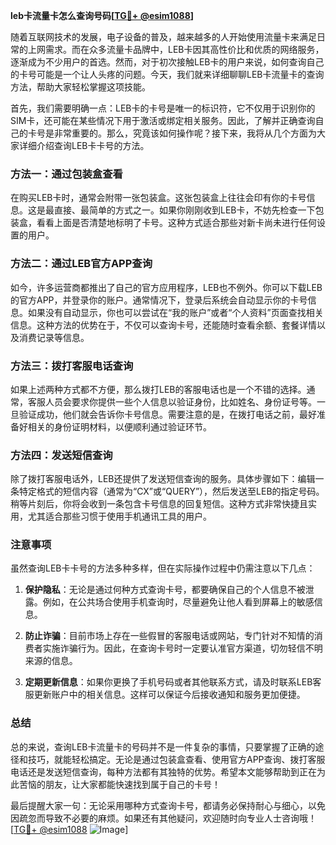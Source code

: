 **leb卡流量卡怎么查询号码[[TG💪+ @esim1088](https://t.me/s/esim1088)]**

随着互联网技术的发展，电子设备的普及，越来越多的人开始使用流量卡来满足日常的上网需求。而在众多流量卡品牌中，LEB卡因其高性价比和优质的网络服务，逐渐成为不少用户的首选。然而，对于初次接触LEB卡的用户来说，如何查询自己的卡号可能是一个让人头疼的问题。今天，我们就来详细聊聊LEB卡流量卡的查询方法，帮助大家轻松掌握这项技能。

首先，我们需要明确一点：LEB卡的卡号是唯一的标识符，它不仅用于识别你的SIM卡，还可能在某些情况下用于激活或绑定相关服务。因此，了解并正确查询自己的卡号是非常重要的。那么，究竟该如何操作呢？接下来，我将从几个方面为大家详细介绍查询LEB卡卡号的方法。

### 方法一：通过包装盒查看

在购买LEB卡时，通常会附带一张包装盒。这张包装盒上往往会印有你的卡号信息。这是最直接、最简单的方式之一。如果你刚刚收到LEB卡，不妨先检查一下包装盒，看看上面是否清楚地标明了卡号。这种方式适合那些对新卡尚未进行任何设置的用户。

### 方法二：通过LEB官方APP查询

如今，许多运营商都推出了自己的官方应用程序，LEB也不例外。你可以下载LEB的官方APP，并登录你的账户。通常情况下，登录后系统会自动显示你的卡号信息。如果没有自动显示，你也可以尝试在“我的账户”或者“个人资料”页面查找相关信息。这种方法的优势在于，不仅可以查询卡号，还能随时查看余额、套餐详情以及消费记录等信息。

### 方法三：拨打客服电话查询

如果上述两种方式都不方便，那么拨打LEB的客服电话也是一个不错的选择。通常，客服人员会要求你提供一些个人信息以验证身份，比如姓名、身份证号等。一旦验证成功，他们就会告诉你卡号信息。需要注意的是，在拨打电话之前，最好准备好相关的身份证明材料，以便顺利通过验证环节。

### 方法四：发送短信查询

除了拨打客服电话外，LEB还提供了发送短信查询的服务。具体步骤如下：编辑一条特定格式的短信内容（通常为“CX”或“QUERY”），然后发送至LEB的指定号码。稍等片刻后，你将会收到一条包含卡号信息的回复短信。这种方式非常快捷且实用，尤其适合那些习惯于使用手机通讯工具的用户。

### 注意事项

虽然查询LEB卡卡号的方法多种多样，但在实际操作过程中仍需注意以下几点：

1. **保护隐私**：无论是通过何种方式查询卡号，都要确保自己的个人信息不被泄露。例如，在公共场合使用手机查询时，尽量避免让他人看到屏幕上的敏感信息。
   
2. **防止诈骗**：目前市场上存在一些假冒的客服电话或网站，专门针对不知情的消费者实施诈骗行为。因此，在查询卡号时一定要认准官方渠道，切勿轻信不明来源的信息。

3. **定期更新信息**：如果你更换了手机号码或者其他联系方式，请及时联系LEB客服更新账户中的相关信息。这样可以保证今后接收通知和服务更加便捷。

### 总结

总的来说，查询LEB卡流量卡的号码并不是一件复杂的事情，只要掌握了正确的途径和技巧，就能轻松搞定。无论是通过包装盒查看、使用官方APP查询、拨打客服电话还是发送短信查询，每种方法都有其独特的优势。希望本文能够帮助到正在为此苦恼的朋友，让大家都能快速找到属于自己的卡号！

最后提醒大家一句：无论采用哪种方式查询卡号，都请务必保持耐心与细心，以免因疏忽而导致不必要的麻烦。如果还有其他疑问，欢迎随时向专业人士咨询哦！[[TG💪+ @esim1088](https://t.me/s/esim1088) ![Image](https://i.postimg.cc/4NQfJmqS/Snipaste-2025-05-13-00-14-12.png)]